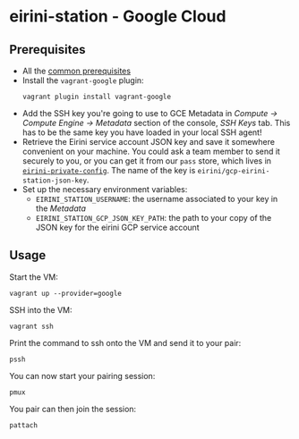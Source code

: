 # eirini-station - Google Cloud

## Prerequisites

* All the [common prerequisites](./README.md)
* Install the `vagrant-google` plugin:
  ```
  vagrant plugin install vagrant-google
  ```
* Add the SSH key you're going to use to GCE Metadata in _Compute -> Compute
  Engine -> Metadata_ section of the console, _SSH Keys_ tab.
  This has to be the same key you have loaded in your local SSH agent!
* Retrieve the Eirini service account JSON key and save it somewhere convenient
  on your machine. You could ask a team member to send it securely to you, or
  you can get it from our `pass` store, which lives in
  [`eirini-private-config`](https://github.com/cloudfoundry/eirini-private-config#sensitive-passwords).
  The name of the key is `eirini/gcp-eirini-station-json-key`.
* Set up the necessary environment variables:
  - `EIRINI_STATION_USERNAME`: the username associated to your key in the _Metadata_
  - `EIRINI_STATION_GCP_JSON_KEY_PATH`: the path to your copy of the JSON key for the eirini GCP service account

## Usage

Start the VM:

```
vagrant up --provider=google
```

SSH into the VM:

```
vagrant ssh
```

Print the command to ssh onto the VM and send it to your pair:

```
pssh
```

You can now start your pairing session:

```
pmux
```

You pair can then join the session:

```
pattach
```
